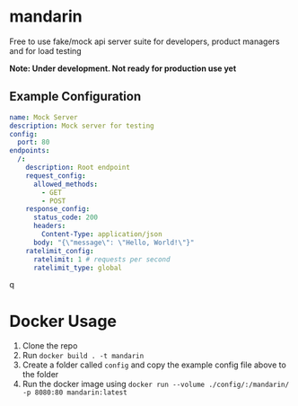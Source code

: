 # mandarin
Free to use fake/mock api server suite for developers, product managers and for load testing

**Note: Under development. Not ready for production use yet**

## Example Configuration
```yaml
name: Mock Server
description: Mock server for testing
config:
  port: 80
endpoints:
  /:
    description: Root endpoint
    request_config:
      allowed_methods:
        - GET
        - POST
    response_config:
      status_code: 200
      headers:
        Content-Type: application/json
      body: "{\"message\": \"Hello, World!\"}"
    ratelimit_config:
      ratelimit: 1 # requests per second
      ratelimit_type: global
```

q
# Docker Usage

1. Clone the repo
2. Run `docker build . -t mandarin`
3. Create a folder called `config` and copy the example config file above to the folder
4. Run the docker image using `docker run --volume ./config/:/mandarin/ -p 8080:80 mandarin:latest`